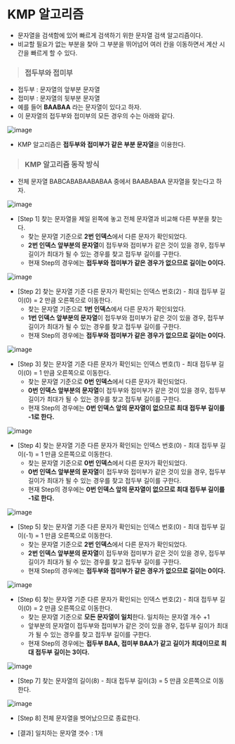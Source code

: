 # KMP 알고리즘

+ 문자열을 검색함에 있어 빠르게 검색하기 위한 문자열 검색 알고리즘이다.
+ 비교할 필요가 없는 부분을 찾아 그 부분을 뛰어넘어 여러 칸을 이동하면서 계산 시간을 빠르게 할 수 있다.

> <h3>접두부와 접미부

+ 접두부 : 문자열의 앞부분 문자열
+ 접미부 : 문자열의 뒷부분 문자열
+ 예를 들어 **BAABAA** 라는 문자열이 있다고 하자.
+ 이 문자열의 접두부와 접미부의 모든 경우의 수는 아래와 같다.

![image](https://user-images.githubusercontent.com/43658658/117923739-8f10a680-b32f-11eb-9104-071fdc29a26a.png)

+ KMP 알고리즘은 **접두부와 접미부가 같은 부분 문자열**을 이용한다.

> <h3>KMP 알고리즘 동작 방식

+ 전체 문자열 BABCABABAABABAA 중에서 BAABABAA 문자열을 찾는다고 하자.

![image](https://user-images.githubusercontent.com/43658658/117924791-41953900-b331-11eb-8862-65bb8fdd6138.png)

+ [Step 1] 찾는 문자열을 제일 왼쪽에 놓고 전체 문자열과 비교해 다른 부분을 찾는다.
  + 찾는 문자열 기준으로 **2번 인덱스**에서 다른 문자가 확인되었다.
  + **2번 인덱스 앞부분의 문자열**이 접두부와 접미부가 같은 것이 있을 경우, 접두부 길이가 최대가 될 수 있는 경우를 찾고 접두부 길이를 구한다.
  + 현재 Step의 경우에는 **접두부와 접미부가 같은 경우가 없으므로 길이는 0이다.**

![image](https://user-images.githubusercontent.com/43658658/117925916-e106fb80-b332-11eb-9fde-9203843831e6.png)

+ [Step 2] 찾는 문자열 기준 다른 문자가 확인되는 인덱스 번호(2) - 최대 접두부 길이(0) = 2 만큼 오른쪽으로 이동한다.
  + 찾는 문자열 기준으로 **1번 인덱스**에서 다른 문자가 확인되었다.
  + **1번 인덱스 앞부분의 문자열**이 접두부와 접미부가 같은 것이 있을 경우, 접두부 길이가 최대가 될 수 있는 경우를 찾고 접두부 길이를 구한다.
  + 현재 Step의 경우에는 **접두부와 접미부가 같은 경우가 없으므로 길이는 0이다.**

![image](https://user-images.githubusercontent.com/43658658/117926091-2d523b80-b333-11eb-833e-1e4f14081dca.png)

+ [Step 3] 찾는 문자열 기준 다른 문자가 확인되는 인덱스 번호(1) - 최대 접두부 길이(0) = 1 만큼 오른쪽으로 이동한다.
  + 찾는 문자열 기준으로 **0번 인덱스**에서 다른 문자가 확인되었다.
  + **0번 인덱스 앞부분의 문자열**이 접두부와 접미부가 같은 것이 있을 경우, 접두부 길이가 최대가 될 수 있는 경우를 찾고 접두부 길이를 구한다.
  + 현재 Step의 경우에는 **0번 인덱스 앞의 문자열이 없으므로 최대 접두부 길이를 -1로 한다.**

![image](https://user-images.githubusercontent.com/43658658/117926243-6be7f600-b333-11eb-986a-8d5cc918d9c2.png)

+ [Step 4] 찾는 문자열 기준 다른 문자가 확인되는 인덱스 번호(0) - 최대 접두부 길이(-1) = 1 만큼 오른쪽으로 이동한다.
  + 찾는 문자열 기준으로 **0번 인덱스**에서 다른 문자가 확인되었다.
  + **0번 인덱스 앞부분의 문자열**이 접두부와 접미부가 같은 것이 있을 경우, 접두부 길이가 최대가 될 수 있는 경우를 찾고 접두부 길이를 구한다.
  + 현재 Step의 경우에는 **0번 인덱스 앞의 문자열이 없으므로 최대 접두부 길이를 -1로 한다.**

![image](https://user-images.githubusercontent.com/43658658/117926463-c6815200-b333-11eb-8ffa-9fa10ad6c734.png)

+ [Step 5] 찾는 문자열 기준 다른 문자가 확인되는 인덱스 번호(0) - 최대 접두부 길이(-1) = 1 만큼 오른쪽으로 이동한다.
  + 찾는 문자열 기준으로 **2번 인덱스**에서 다른 문자가 확인되었다.
  + **2번 인덱스 앞부분의 문자열**이 접두부와 접미부가 같은 것이 있을 경우, 접두부 길이가 최대가 될 수 있는 경우를 찾고 접두부 길이를 구한다.
  + 현재 Step의 경우에는 **접두부와 접미부가 같은 경우가 없으므로 길이는 0이다.**

![image](https://user-images.githubusercontent.com/43658658/117926563-eadd2e80-b333-11eb-9b0e-f8e182661f19.png)

+ [Step 6] 찾는 문자열 기준 다른 문자가 확인되는 인덱스 번호(2) - 최대 접두부 길이(0) = 2 만큼 오른쪽으로 이동한다.
  + 찾는 문자열 기준으로 **모든 문자열이 일치**한다. 일치하는 문자열 개수 +1
  + 앞부분의 문자열이 접두부와 접미부가 같은 것이 있을 경우, 접두부 길이가 최대가 될 수 있는 경우를 찾고 접두부 길이를 구한다.
  + 현재 Step의 경우에는 **접두부 BAA, 접미부 BAA가 같고 길이가 최대이므로 최대 접두부 길이는 3이다.**

![image](https://user-images.githubusercontent.com/43658658/117926690-1c55fa00-b334-11eb-9b5e-d15deaeef60c.png)

+ [Step 7] 찾는 문자열의 길이(8) - 최대 접두부 길이(3) = 5 만큼 오른쪽으로 이동한다.

![image](https://user-images.githubusercontent.com/43658658/117927483-3b08c080-b335-11eb-967e-0b64e30da383.png)

+ [Step 8] 전체 문자열을 벗어났으므로 종료한다.

+ [결과] 일치하는 문자열 갯수 : 1개
